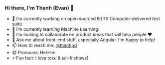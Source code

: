 ### Hi there, I'm Thanh (Evan) 👋

- 🔭 I’m currently working on open sourced IELTS Computer-delivered test suite
- 🌱 I’m currently learning Machine Learning
- 👯 I’m looking to collaborate on product ideas that will help people ♥
- 💬 Ask me about front-end stuff, especially Angular. I'm happy to help!
- 📫 How to reach me: [@thanhpd](https://twitter.com/thanh_pd)
- 😄 Pronouns: He/Him
- ⚡ Fun fact: I love toku & sci-fi shows!

<!--
**thanhpd/thanhpd** is a ✨ _special_ ✨ repository because its `README.md` (this file) appears on your GitHub profile.

Here are some ideas to get you started:

- 🔭 I’m currently working on ...
- 🌱 I’m currently learning ...
- 👯 I’m looking to collaborate on ...
- 🤔 I’m looking for help with ...
- 💬 Ask me about ...
- 📫 How to reach me: ...
- 😄 Pronouns: ...
- ⚡ Fun fact: ...
-->
